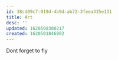 ```yaml
---
id: 38cd09c7-019d-4b9d-ab72-3feea335e131
title: Art
desc: ''
updated: 1620508300217
created: 1620501846902
---
```

Dont forget to fly
